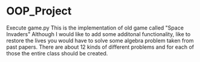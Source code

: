 # OOP_Project
Execute game.py
This is the implementation of old game called "Space Invaders"
Although I would like to add some additonal functionality, like to restore the lives you would have to solve some algebra problem taken from past papers.
There are about 12 kinds of different problems and for each of those the entire class should be created.
